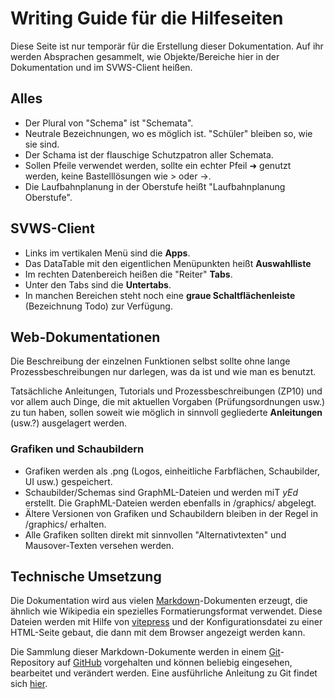 # Writing Guide für die Hilfeseiten

Diese Seite ist nur temporär für die Erstellung dieser Dokumentation. Auf ihr werden Absprachen gesammelt, wie Objekte/Bereiche hier in der Dokumentation und im SVWS-Client heißen.

## Alles

* Der Plural von "Schema" ist "Schemata".
* Neutrale Bezeichnungen, wo es möglich ist. "Schüler" bleiben so, wie sie sind.
* Der Schama ist der flauschige Schutzpatron aller Schemata.
* Sollen Pfeile verwendet werden, sollte ein echter Pfeil ➜ genutzt werden, keine Bastelllösungen wie > oder ->.
* Die Laufbahnplanung in der Oberstufe heißt "Laufbahnplanung Oberstufe". 

## SVWS-Client

* Links im vertikalen Menü sind die **Apps**.
* Das DataTable mit den eigentlichen Menüpunkten heißt **Auswahlliste**
* Im rechten Datenbereich heißen die "Reiter" **Tabs**.
* Unter den Tabs sind die **Untertabs**.
* In manchen Bereichen steht noch eine **graue Schaltflächenleiste** (Bezeichnung Todo) zur Verfügung.

## Web-Dokumentationen

Die Beschreibung der einzelnen Funktionen selbst sollte ohne lange Prozessbeschreibungen nur darlegen, was da ist und wie man es benutzt.

Tatsächliche Anleitungen, Tutorials und Prozessbeschreibungen (ZP10) und vor allem auch Dinge, die mit aktuellen Vorgaben (Prüfungsordnungen usw.) zu tun haben, sollen soweit wie möglich in sinnvoll gegliederte  **Anleitungen** (usw.?) ausgelagert werden.

### Grafiken und Schaubildern

* Grafiken werden als .png (Logos, einheitliche Farbflächen, Schaubilder, UI usw.) gespeichert.
* Schaubilder/Schemas sind GraphML-Dateien und werden miT *yEd* erstellt. Die GraphML-Dateien werden ebenfalls in /graphics/ abgelegt.
* Ältere Versionen von Grafiken und Schaubildern bleiben in der Regel in /graphics/ erhalten.
* Alle Grafiken sollten direkt mit sinnvollen "Alternativtexten" und Mausover-Texten versehen werden.

## Technische Umsetzung
Die Dokumentation wird aus vielen [Markdown](https://de.wikipedia.org/wiki/Markdown)-Dokumenten erzeugt, die ähnlich wie Wikipedia ein spezielles Formatierungsformat verwendet. Diese Dateien werden mit Hilfe von [vitepress](https://vitepress.dev/) und der Konfigurationsdatei zu einer HTML-Seite gebaut, die dann mit dem Browser angezeigt werden kann.

Die Sammlung dieser Markdown-Dokumente werden in einem [Git](https://git-scm.com/)-Repository auf [GitHub](https://github.com) vorgehalten und können beliebig eingesehen, bearbeitet und verändert werden. Eine ausführliche Anleitung zu Git findet sich [hier](https://docs.github.com/de/get-started/using-git/about-git).